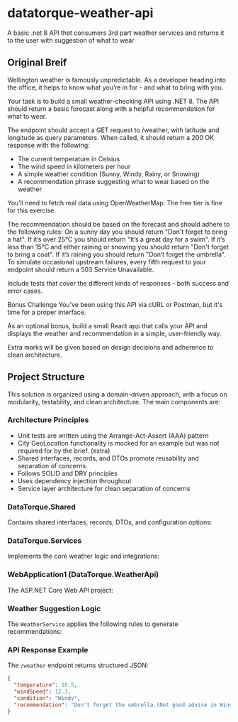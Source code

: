 # datatorque-weather-api
A basic .net 8 API that consumers 3rd part weather services and returns it to the user with suggestion of what to wear 

## Original Breif
Wellington weather is famously unpredictable. As a developer heading into the office, it helps to know what you’re in for - and what to bring with you.

Your task is to build a small weather-checking API using .NET 8. The API should return a basic forecast along with a helpful recommendation for what to wear.

The endpoint should accept a GET request to /weather, with latitude and longitude as query parameters. When called, it should return a 200 OK response with the following:
- The current temperature in Celsius
- The wind speed in kilometers per hour
- A simple weather condition (Sunny, Windy, Rainy, or Snowing)
- A recommendation phrase suggesting what to wear based on the weather

You’ll need to fetch real data using OpenWeatherMap. The free tier is fine for this exercise.

The recommendation should be based on the forecast and should adhere to the following rules:
On a sunny day you should return "Don't forget to bring a hat".
If it’s over 25°C you should return "It’s a great day for a swim".
If it’s less than 15°C and either raining or snowing you should return "Don't forget to bring a coat".
If it’s raining you should return "Don’t forget the umbrella".
To simulate occasional upstream failures, every fifth request to your endpoint should return a 503 Service Unavailable.

Include tests that cover the different kinds of responses - both success and error cases.

Bonus Challenge
You've been using this API via cURL or Postman, but it's time for a proper interface.

As an optional bonus, build a small React app that calls your API and displays the weather and recommendation in a simple, user-friendly way.

Extra marks will be given based on design decisions and adherence to clean architecture.

## Project Structure

This solution is organized using a domain-driven approach, with a focus on modularity, testability, and clean architecture. The main components are:

### Architecture Principles
- Unit tests are written using the Arrange-Act-Assert (AAA) pattern
- City GeoLocation functionality is mocked for an example but was not required for by the brief. (extra)
- Shared interfaces, records, and DTOs promote reusability and separation of concerns
- Follows SOLID and DRY principles
- Uses dependency injection throughout
- Service layer architecture for clean separation of concerns


### DataTorque.Shared
Contains shared interfaces, records, DTOs, and configuration options:


### DataTorque.Services
Implements the core weather logic and integrations:


### WebApplication1 (DataTorque.WeatherApi)
The ASP.NET Core Web API project:


### Weather Suggestion Logic
The `WeatherService` applies the following rules to generate recommendations:


### API Response Example
The `/weather` endpoint returns structured JSON:
```json
{
  "temperature": 18.5,
  "windSpeed": 12.3,
  "condition": "Windy",
  "recommendation": "Don't forget the umbrella.(Not good advise in Windy Welly)"
}
```


